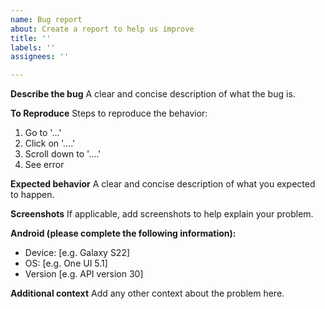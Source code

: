 ```yaml
---
name: Bug report
about: Create a report to help us improve
title: ''
labels: ''
assignees: ''

---
```


**Describe the bug**
A clear and concise description of what the bug is.

**To Reproduce**
Steps to reproduce the behavior:
1. Go to '...'
2. Click on '....'
3. Scroll down to '....'
4. See error

**Expected behavior**
A clear and concise description of what you expected to happen.

**Screenshots**
If applicable, add screenshots to help explain your problem.

**Android (please complete the following information):**
- Device: [e.g. Galaxy S22]
- OS: [e.g. One UI 5.1]
- Version [e.g. API version 30]

**Additional context**
Add any other context about the problem here.